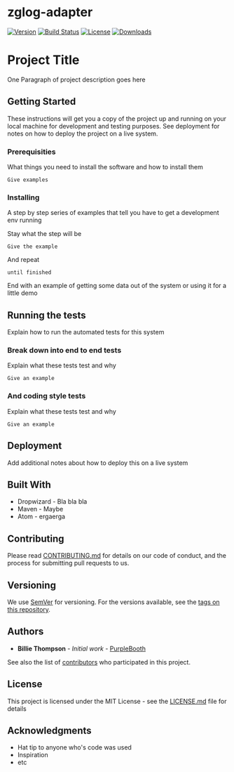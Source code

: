 # zglog-adapter
[![Version][version-svg]][package-url] [![Build Status][travis-svg]][travis-url] [![License][license-image]][license-url]  [![Downloads][downloads-image]][downloads-url]

[version-svg]: https://img.shields.io/npm/v/zglog-adapter.svg?style=flat-square
[package-url]: https://npmjs.org/package/zglog-adapter
[travis-svg]: https://img.shields.io/travis/Emallates/zglog-adapter/master.svg?style=flat-square
[travis-url]: https://api.travis-ci.org/Emallates/zglog-adapter.svg?branch=master
[license-image]: https://img.shields.io/badge/license-MIT-green.svg?style=flat-square
[license-url]: LICENSE.txt
[downloads-image]: https://img.shields.io/npm/dm/zglog-adapter.svg?style=flat-square
[downloads-url]: http://npm-stat.com/charts.html?package=zglog-adapter

# Project Title

One Paragraph of project description goes here

## Getting Started

These instructions will get you a copy of the project up and running on your local machine for development and testing purposes. See deployment for notes on how to deploy the project on a live system.

### Prerequisities

What things you need to install the software and how to install them

```
Give examples
```

### Installing

A step by step series of examples that tell you have to get a development env running

Stay what the step will be

```
Give the example
```

And repeat

```
until finished
```

End with an example of getting some data out of the system or using it for a little demo

## Running the tests

Explain how to run the automated tests for this system

### Break down into end to end tests

Explain what these tests test and why

```
Give an example
```

### And coding style tests

Explain what these tests test and why

```
Give an example
```

## Deployment

Add additional notes about how to deploy this on a live system

## Built With

* Dropwizard - Bla bla bla
* Maven - Maybe
* Atom - ergaerga

## Contributing

Please read [CONTRIBUTING.md](CONTRIBUTING.md) for details on our code of conduct, and the process for submitting pull requests to us.

## Versioning

We use [SemVer](http://semver.org/) for versioning. For the versions available, see the [tags on this repository](https://github.com/your/project/tags). 

## Authors

* **Billie Thompson** - *Initial work* - [PurpleBooth](https://github.com/PurpleBooth)

See also the list of [contributors](https://github.com/your/project/contributors) who participated in this project.

## License

This project is licensed under the MIT License - see the [LICENSE.md](LICENSE.md) file for details

## Acknowledgments

* Hat tip to anyone who's code was used
* Inspiration
* etc
